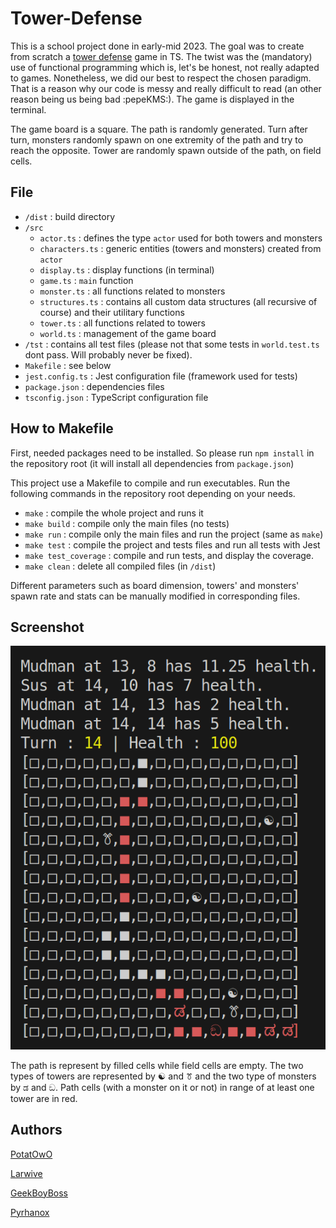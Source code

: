 # Tower-Defense

This is a school project done in early-mid 2023. The goal was to create from scratch a [tower defense](https://en.wikipedia.org/wiki/Tower_defense) game in TS. The twist was the (mandatory) use of functional programming which is, let's be honest, not really adapted to games.
Nonetheless, we did our best to respect the chosen paradigm. That is a reason why our code is messy and really difficult to read  (an other reason being us being bad :pepeKMS:). The game is displayed in the terminal.


The game board is a square. The path is randomly generated. Turn after turn, monsters randomly spawn on one extremity of the path and try to reach the opposite. Tower are randomly spawn outside of the path, on field cells.



## File

- `/dist` : build directory
- `/src`
  - `actor.ts` : defines the type `actor` used for both towers and monsters
  - `characters.ts` : generic entities (towers and monsters) created from `actor`
  - `display.ts` : display functions (in terminal)
  - `game.ts` : `main` function
  - `monster.ts` : all functions related to monsters
  - `structures.ts` : contains all custom data structures (all recursive of course) and their utilitary functions
  - `tower.ts` : all functions related to towers
  - `world.ts` : management of the game board
- `/tst` : contains all test files (please not that some tests in `world.test.ts` dont pass. Will probably never be fixed).
- `Makefile` : see below
- `jest.config.ts` : Jest configuration file (framework used for tests)
- `package.json` : dependencies files
- `tsconfig.json` : TypeScript configuration file




## How to Makefile

First, needed packages need to be installed. So please run `npm install` in the repository root (it will install all dependencies from `package.json`)

This project use a Makefile to compile and run executables. Run the following commands in the repository root depending on your needs.
- `make` : compile the whole project and runs it
- `make build` : compile only the main files (no tests)
- `make run` : compile only the main files and run the project (same as `make`)
- `make test` : compile the project and tests files and run all tests with Jest
- `make test_coverage` : compile and run tests, and display the coverage.
- `make clean` : delete all compiled files (in `/dist`)


Different parameters such as board dimension, towers' and monsters' spawn rate and stats can be manually modified in corresponding files.



## Screenshot
![screenshot](screenshot.png)


The path is represent by filled cells while field cells are empty. The two types of towers are represented by ☯ and ꔢ and the two type of monsters by ಡ and ඞ. Path cells (with a monster on it or not) in range of at least one tower are in red.


## Authors 


[PotatOwO](https://github.com/UnePatate5010)

[Larwive](https://github.com/Larwive)

[GeekBoyBoss](https://github.com/GeeKboy2)

[Pyrhanox](https://github.com/Pyrhanox)

